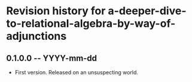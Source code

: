 # Revision history for a-deeper-dive-to-relational-algebra-by-way-of-adjunctions

## 0.1.0.0 -- YYYY-mm-dd

* First version. Released on an unsuspecting world.
